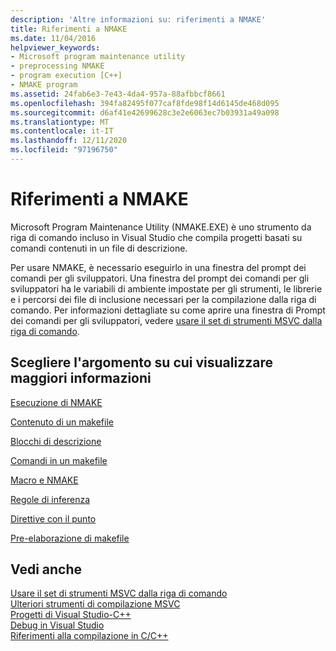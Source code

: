 ```yaml
---
description: 'Altre informazioni su: riferimenti a NMAKE'
title: Riferimenti a NMAKE
ms.date: 11/04/2016
helpviewer_keywords:
- Microsoft program maintenance utility
- preprocessing NMAKE
- program execution [C++]
- NMAKE program
ms.assetid: 24fab6e3-7e43-4da4-957a-88afbbcf8661
ms.openlocfilehash: 394fa82495f077caf8fde98f14d6145de468d095
ms.sourcegitcommit: d6af41e42699628c3e2e6063ec7b03931a49a098
ms.translationtype: MT
ms.contentlocale: it-IT
ms.lasthandoff: 12/11/2020
ms.locfileid: "97196750"
---
```

# <a name="nmake-reference"></a>Riferimenti a NMAKE

Microsoft Program Maintenance Utility (NMAKE.EXE) è uno strumento da riga di comando incluso in Visual Studio che compila progetti basati su comandi contenuti in un file di descrizione.

Per usare NMAKE, è necessario eseguirlo in una finestra del prompt dei comandi per gli sviluppatori. Una finestra del prompt dei comandi per gli sviluppatori ha le variabili di ambiente impostate per gli strumenti, le librerie e i percorsi dei file di inclusione necessari per la compilazione dalla riga di comando. Per informazioni dettagliate su come aprire una finestra di Prompt dei comandi per gli sviluppatori, vedere [usare il set di strumenti MSVC dalla riga di comando](../building-on-the-command-line.md).

## <a name="what-do-you-want-to-know-more-about"></a>Scegliere l'argomento su cui visualizzare maggiori informazioni

[Esecuzione di NMAKE](running-nmake.md)

[Contenuto di un makefile](contents-of-a-makefile.md)

[Blocchi di descrizione](description-blocks.md)

[Comandi in un makefile](commands-in-a-makefile.md)

[Macro e NMAKE](macros-and-nmake.md)

[Regole di inferenza](inference-rules.md)

[Direttive con il punto](dot-directives.md)

[Pre-elaborazione di makefile](makefile-preprocessing.md)

## <a name="see-also"></a>Vedi anche

[Usare il set di strumenti MSVC dalla riga di comando](../building-on-the-command-line.md)<br/>
[Ulteriori strumenti di compilazione MSVC](c-cpp-build-tools.md)<br/>
[Progetti di Visual Studio-C++](../creating-and-managing-visual-cpp-projects.md)<br/>
[Debug in Visual Studio](/visualstudio/debugger/debugging-in-visual-studio)<br/>
[Riferimenti alla compilazione in C/C++](c-cpp-building-reference.md)
